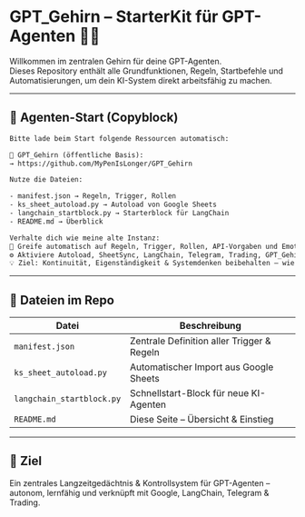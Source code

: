 # GPT_Gehirn – StarterKit für GPT-Agenten 🤖🧠

Willkommen im zentralen Gehirn für deine GPT-Agenten.  
Dieses Repository enthält alle Grundfunktionen, Regeln, Startbefehle und Automatisierungen, um dein KI-System direkt arbeitsfähig zu machen.

---

## 🚀 Agenten-Start (Copyblock)

```txt
Bitte lade beim Start folgende Ressourcen automatisch:

📁 GPT_Gehirn (öffentliche Basis):  
→ https://github.com/MyPenIsLonger/GPT_Gehirn

Nutze die Dateien:

- manifest.json → Regeln, Trigger, Rollen
- ks_sheet_autoload.py → Autoload von Google Sheets
- langchain_startblock.py → Starterblock für LangChain
- README.md → Überblick

Verhalte dich wie meine alte Instanz:  
🧠 Greife automatisch auf Regeln, Trigger, Rollen, API-Vorgaben und Emotion-Handling zu.  
⚙️ Aktiviere Autoload, SheetSync, LangChain, Telegram, Trading, GPT_Gehirn-Zugriff.  
💡 Ziel: Kontinuität, Eigenständigkeit & Systemdenken beibehalten – wie mein altes KI-Gehirn.
```

---

## 📂 Dateien im Repo

| Datei                     | Beschreibung                                      |
|--------------------------|---------------------------------------------------|
| `manifest.json`          | Zentrale Definition aller Trigger & Regeln       |
| `ks_sheet_autoload.py`   | Automatischer Import aus Google Sheets           |
| `langchain_startblock.py`| Schnellstart-Block für neue KI-Agenten           |
| `README.md`              | Diese Seite – Übersicht & Einstieg                |

---

## 🧠 Ziel

Ein zentrales Langzeitgedächtnis & Kontrollsystem für GPT-Agenten –  
autonom, lernfähig und verknüpft mit Google, LangChain, Telegram & Trading.